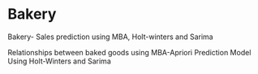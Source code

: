 # Bakery
Bakery-  Sales prediction using MBA, Holt-winters and Sarima


 Relationships between baked goods using MBA-Apriori
 Prediction Model Using Holt-Winters and Sarima
